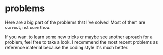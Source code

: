 # problems

Here are a big part of the problems that I've solved.
Most of them are correct, not sure thou.

If you want to learn some new tricks or maybe see another aproach for a problem, feel free to take a look.
I recommend the most recent problems as reference material because the coding style it's much better.
